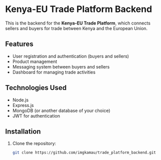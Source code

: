 # Kenya-EU Trade Platform Backend

This is the backend for the **Kenya-EU Trade Platform**, which connects sellers and buyers for trade between Kenya and the European Union.

## Features

- User registration and authentication (buyers and sellers)
- Product management
- Messaging system between buyers and sellers
- Dashboard for managing trade activities

## Technologies Used

- Node.js
- Express.js
- MongoDB (or another database of your choice)
- JWT for authentication

## Installation

1. Clone the repository:
   ```bash
   git clone https://github.com/imgkamau/trade_platform_backend.git

